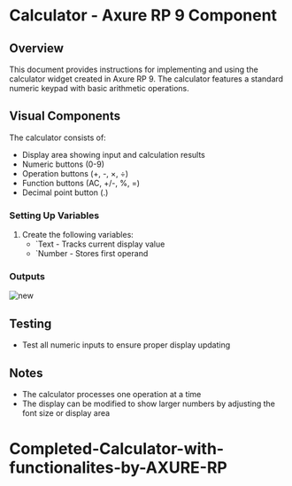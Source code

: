 # Calculator  - Axure RP 9 Component

## Overview
This document provides instructions for implementing and using the calculator widget created in Axure RP 9. The calculator features a standard numeric keypad with basic arithmetic operations.

## Visual Components
The calculator consists of:
- Display area showing input and calculation results
- Numeric buttons (0-9)
- Operation buttons (+, -, ×, ÷)
- Function buttons (AC, +/-, %, =)
- Decimal point button (.)


### Setting Up Variables
1. Create the following variables:
   - `Text - Tracks current display value
   - `Number - Stores first operand
  
### Outputs

![new](https://github.com/user-attachments/assets/dd495974-676c-4dc2-96aa-a49a129a3ec8)


## Testing
- Test all numeric inputs to ensure proper display updating

## Notes
- The calculator processes one operation at a time
- The display can be modified to show larger numbers by adjusting the font size or display area
# Completed-Calculator-with-functionalites-by-AXURE-RP
